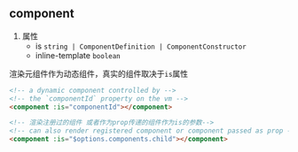 
## component
1. 属性
    * is `string | ComponentDefinition | ComponentConstructor`
    * inline-template `boolean`

渲染元组件作为动态组件，真实的组件取决于`is`属性
```html
<!-- a dynamic component controlled by -->
<!-- the `componentId` property on the vm -->
<component :is="componentId"></component>

<!-- 渲染注册过的组件 或者作为prop传递的组件作为is的参数-->
<!-- can also render registered component or component passed as prop -->
<component :is="$options.components.child"></component>

```